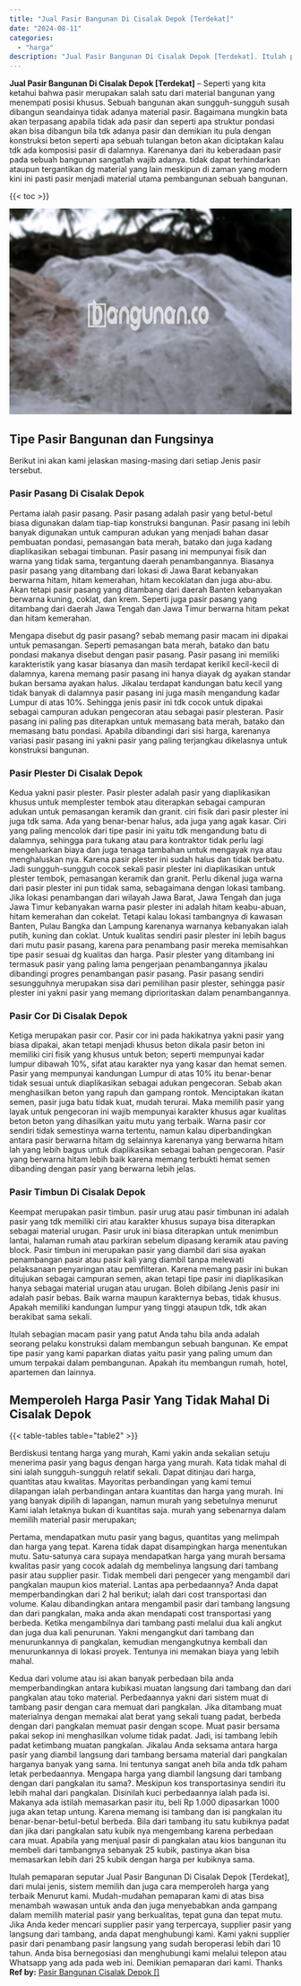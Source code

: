 ```yaml
---
title: "Jual Pasir Bangunan Di Cisalak Depok [Terdekat]"
date: "2024-08-11"
categories: 
  - "harga"
description: "Jual Pasir Bangunan Di Cisalak Depok [Terdekat]. Itulah pemaparan seputar Jual Pasir Bangunan Di Cisalak Depok [Terdekat], dari mulai jenis, sistem memilih..."
---
```


**Jual Pasir Bangunan Di Cisalak Depok \[Terdekat\]** – Seperti yang kita ketahui bahwa pasir merupakan salah satu dari material bangunan yang menempati posisi khusus. Sebuah bangunan akan sungguh-sungguh susah dibangun seandainya tidak adanya material pasir. Bagaimana mungkin bata akan terpasang apabila tidak ada pasir dan seperti apa struktur pondasi akan bisa dibangun bila tdk adanya pasir dan demikian itu pula dengan konstruksi beton seperti apa sebuah tulangan beton akan diciptakan kalau tdk ada komposisi pasir di dalamnya. Karenanya dari itu keberadaan pasir pada sebuah bangunan sangatlah wajib adanya. tidak dapat terhindarkan ataupun tergantikan dg material yang lain meskipun di zaman yang modern kini ini pasti pasir menjadi material utama pembangunan sebuah bangunan.

{{< toc >}}

![Jual Pasir Bangunan Di Cisalak Depok [Terdekat]](/images/jual-pasir-bangunan-75.png)

## Tipe Pasir Bangunan dan Fungsinya

Berikut ini akan kami jelaskan masing-masing dari setiap Jenis pasir tersebut.

### Pasir Pasang Di Cisalak Depok

Pertama ialah pasir pasang. Pasir pasang adalah pasir yang betul-betul biasa digunakan dalam tiap-tiap konstruksi bangunan. Pasir pasang ini lebih banyak digunakan untuk campuran adukan yang menjadi bahan dasar pembuatan pondasi, pemasangan bata merah, batako dan juga kadang diaplikasikan sebagai timbunan. Pasir pasang ini mempunyai fisik dan warna yang tidak sama, tergantung daerah penambangannya. Biasanya pasir pasang yang ditambang dari lokasi di Jawa Barat kebanyakan berwarna hitam, hitam kemerahan, hitam kecoklatan dan juga abu-abu. Akan tetapi pasir pasang yang ditambang dari daerah Banten kebanyakan berwarna kuning, coklat, dan krem. Seperti juga pasir pasang yang ditambang dari daerah Jawa Tengah dan Jawa Timur berwarna hitam pekat dan hitam kemerahan.

Mengapa disebut dg pasir pasang? sebab memang pasir macam ini dipakai untuk pemasangan. Seperti pemasangan bata merah, batako dan batu pondasi makanya disebut dengan pasir pasang. Pasir pasang ini memiliki karakteristik yang kasar biasanya dan masih terdapat kerikil kecil-kecil di dalamnya, karena memang pasir pasang ini hanya diayak dg ayakan standar bukan bersama ayakan halus. Jikalau terdapat kandungan batu kecil yang tidak banyak di dalamnya pasir pasang ini juga masih mengandung kadar Lumpur di atas 10%. Sehingga jenis pasir ini tdk cocok untuk dipakai sebagai campuran adukan pengecoran atau sebagai pasir plesteran. Pasir pasang ini paling pas diterapkan untuk memasang bata merah, batako dan memasang batu pondasi. Apabila dibandingi dari sisi harga, karenanya variasi pasir pasang ini yakni pasir yang paling terjangkau dikelasnya untuk konstruksi bangunan.

### Pasir Plester Di Cisalak Depok

Kedua yakni pasir plester. Pasir plester adalah pasir yang diaplikasikan khusus untuk memplester tembok atau diterapkan sebagai campuran adukan untuk pemasangan keramik dan granit. ciri fisik dari pasir plester ini juga tdk sama. Ada yang benar-benar halus, ada juga yang agak kasar. Ciri yang paling mencolok dari tipe pasir ini yaitu tdk mengandung batu di dalamnya, sehingga para tukang atau para kontraktor tidak perlu lagi mengeluarkan biaya dan juga tenaga tambahan untuk mengayak nya atau menghaluskan nya. Karena pasir plester ini sudah halus dan tidak berbatu. Jadi sungguh-sungguh cocok sekali pasir plester ini diaplikasikan untuk plester tembok, pemasangan keramik dan granit. Perlu dikenal juga warna dari pasir plester ini pun tidak sama, sebagaimana dengan lokasi tambang. Jika lokasi penambangan dari wilayah Jawa Barat, Jawa Tengah dan juga Jawa Timur kebanyakan warna pasir plester ini adalah hitam keabu-abuan, hitam kemerahan dan cokelat. Tetapi kalau lokasi tambangnya di kawasan Banten, Pulau Bangka dan Lampung karenanya warnanya kebanyakan ialah putih, kuning dan coklat. Untuk kualitas sendiri pasir plester ini lebih bagus dari mutu pasir pasang, karena para penambang pasir mereka memisahkan tipe pasir sesuai dg kualitas dan harga. Pasir plester yang ditambang ini termasuk pasir yang paling lama pengerjaan penambangannya jikalau dibandingi progres penambangan pasir pasang. Pasir pasang sendiri sesungguhnya merupakan sisa dari pemilihan pasir plester, sehingga pasir plester ini yakni pasir yang memang diprioritaskan dalam penambangannya.

### Pasir Cor Di Cisalak Depok

Ketiga merupakan pasir cor. Pasir cor ini pada hakikatnya yakni pasir yang biasa dipakai, akan tetapi menjadi khusus beton dikala pasir beton ini memiliki ciri fisik yang khusus untuk beton; seperti mempunyai kadar lumpur dibawah 10%, sifat atau karakter nya yang kasar dan hemat semen. Pasir yang mempunyai kandungan Lumpur di atas 10% itu benar-benar tidak sesuai untuk diaplikasikan sebagai adukan pengecoran. Sebab akan menghasilkan beton yang rapuh dan gampang rontok. Menciptakan ikatan semen, pasir juga batu tidak kuat, mudah terurai. Maka memilih pasir yang layak untuk pengecoran ini wajib mempunyai karakter khusus agar kualitas beton beton yang dihasilkan yaitu mutu yang terbaik. Warna pasir cor sendiri tidak semestinya warna tertentu, namun kalau diperbandingkan antara pasir berwarna hitam dg selainnya karenanya yang berwarna hitam lah yang lebih bagus untuk diaplikasikan sebagai bahan pengecoran. Pasir yang berwarna hitam lebih baik karena memang terbukti hemat semen dibanding dengan pasir yang berwarna lebih jelas.

### Pasir Timbun Di Cisalak Depok

Keempat merupakan pasir timbun. pasir urug atau pasir timbunan ini adalah pasir yang tdk memiliki ciri atau karakter khusus supaya bisa diterapkan sebagai material urugan. Pasir uruk ini biasa diterapkan untuk menimbun lantai, halaman rumah atau parkiran sebelum dipasang keramik atau paving block. Pasir timbun ini merupakan pasir yang diambil dari sisa ayakan penambangan pasir atau pasir kali yang diambil tanpa melewati pelaksanaan penyaringan atau pemfilteran. Karena memang pasir ini bukan ditujukan sebagai campuran semen, akan tetapi tipe pasir ini diaplikasikan hanya sebagai material urugan atau urugan. Boleh dibilang Jenis pasir ini adalah pasir bebas. Baik warna maupun karakternya bebas, tidak khusus. Apakah memiliki kandungan lumpur yang tinggi ataupun tdk, tdk akan berakibat sama sekali.

Itulah sebagian macam pasir yang patut Anda tahu bila anda adalah seorang pelaku konstruksi dalam membangun sebuah bangunan. Ke empat tipe pasir yang kami paparkan diatas yaitu pasir yang paling umum dan umum terpakai dalam pembangunan. Apakah itu membangun rumah, hotel, apartemen dan lainnya.

## Memperoleh Harga Pasir Yang Tidak Mahal Di Cisalak Depok

{{< table-tables table="table2" >}}

Berdiskusi tentang harga yang murah, Kami yakin anda sekalian setuju menerima pasir yang bagus dengan harga yang murah. Kata tidak mahal di sini ialah sungguh-sungguh relatif sekali. Dapat ditinjau dari harga, quantitas atau kwalitas. Mayoritas perbandingan yang kami temui dilapangan ialah perbandingan antara kuantitas dan harga yang murah. Ini yang banyak dipilih di lapangan, namun murah yang sebetulnya menurut Kami ialah letaknya bukan di kuantitas saja. murah yang sebenarnya dalam memilih material pasir merupakan;

Pertama, mendapatkan mutu pasir yang bagus, quantitas yang melimpah dan harga yang tepat. Karena tidak dapat disampingkan harga menentukan mutu. Satu-satunya cara supaya mendapatkan harga yang murah bersama kwalitas pasir yang cocok adalah dg membelinya langsung dari tambang pasir atau supplier pasir. Tidak membeli dari pengecer yang mengambil dari pangkalan maupun kios material. Lantas apa perbedaannya? Anda dapat memperbandingkan dari 2 hal berikut; ialah dari cost transportasi dan volume. Kalau dibandingkan antara mengambil pasir dari tambang langsung dan dari pangkalan, maka anda akan mendapati cost transportasi yang berbeda. Ketika mengambilnya dari tambang pasti melalui dua kali angkut dan juga dua kali penurunan. Yakni mengangkut dari tambang dan menurunkannya di pangkalan, kemudian mengangkutnya kembali dan menurunkannya di lokasi proyek. Tentunya ini memakan biaya yang lebih mahal.

Kedua dari volume atau isi akan banyak perbedaan bila anda memperbandingkan antara kubikasi muatan langsung dari tambang dan dari pangkalan atau toko material. Perbedaannya yakni dari sistem muat di tambang pasir dengan cara memuat dari pangkalan. Jika ditambang muat materialnya dengan memakai alat berat yang sekali tuang padat, berbeda dengan dari pangkalan memuat pasir dengan scope. Muat pasir bersama pakai sekop ini menghasilkan volume tidak padat. Jadi, isi tambang lebih padat ketimbang muatan pangkalan. Jikalau Anda seksama antara harga pasir yang diambil langsung dari tambang bersama material dari pangkalan harganya banyak yang sama. Ini tentunya sangat aneh bila anda tdk paham letak perbedaannya. Mengapa harga yang diambil langsung dari tambang dengan dari pangkalan itu sama?. Meskipun kos transportasinya sendiri itu lebih mahal dari pangkalan. Disinilah kuci perbedaannya ialah pada isi. Makanya ada istilah memasarkan pasir itu, beli Rp 1.000 dipasarkan 1000 juga akan tetap untung. Karena memang isi tambang dan isi pangkalan itu benar-benar-betul-betul berbeda. Bila dari tambang itu satu kubiknya padat dan jika dari pangkalan satu kubik nya mengembang karena perbedaan cara muat. Apabila yang menjual pasir di pangkalan atau kios bangunan itu membeli dari tambangnya sebanyak 25 kubik, pastinya akan bisa memasarkan lebih dari 25 kubik dengan harga per kubiknya sama.

Itulah pemaparan seputar Jual Pasir Bangunan Di Cisalak Depok \[Terdekat\], dari mulai jenis, sistem memilih dan juga cara memperoleh harga yang terbaik Menurut kami. Mudah-mudahan pemaparan kami di atas bisa menambah wawasan untuk anda dan juga menyebabkan anda gampang dalam memilih material pasir yang berkualitas, tepat guna dan tepat mutu. Jika Anda keder mencari supplier pasir yang terpercaya, supplier pasir yang langsung dari tambang, anda dapat menghubungi kami. Kami yakni supplier pasir dari penambang pasir langsung yang sudah beroperasi lebih dari 10 tahun. Anda bisa bernegosiasi dan menghubungi kami melalui telepon atau Whatsapp yang ada pada web ini. Demikian pemaparan dari kami. Thanks
**Ref by:** [Pasir Bangunan Cisalak Depok []](https://id.wikipedia.org/wiki/Pasir)
